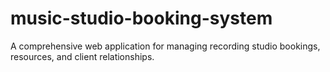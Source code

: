 # music-studio-booking-system
A comprehensive web application for managing recording studio bookings, resources, and client relationships.
